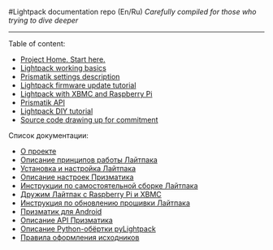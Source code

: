 #Lightpack documentation repo (En/Ru)
_Carefully compiled for those who trying to dive deeper_

----------------

Table of content:

- [Project Home. Start here.](https://github.com/Atarity/Lightpack-docs/blob/master/EN/Project_home.md)
- [Lightpack working basics](https://github.com/Atarity/Lightpack-docs/blob/master/EN/Lightpack_basics.md)
- [Prismatik settings description](https://github.com/Atarity/Lightpack-docs/blob/master/EN/Prismatik_settings_description.md)
- [Lightpack firmware update tutorial](https://github.com/Atarity/Lightpack-docs/blob/master/EN/Lightpack_firmware_update_with_FLIP_utility.md)
- [Lightpack with XBMC and Raspberry Pi](https://github.com/Atarity/Lightpack-docs/blob/master/EN/XBMC%2BRPi.md)
- [Prismatik API](https://github.com/Atarity/Lightpack-docs/blob/master/EN/Prismatik_API.md)
- [Lightpack DIY tutorial](https://github.com/Atarity/Lightpack-docs/blob/master/EN/Lightpack_DIY.md)
- [Source code drawing up for commitment](https://github.com/Atarity/Lightpack-docs/blob/master/EN/Source_code_drawing_up.md)

Список документации:

- [О проекте](https://github.com/Atarity/Lightpack-docs/blob/master/RUS/%D0%9E_%D0%BF%D1%80%D0%BE%D0%B5%D0%BA%D1%82%D0%B5.md)
- [Описание принципов работы Лайтпака](https://github.com/Atarity/Lightpack-docs/blob/master/RUS/%D0%9F%D1%80%D0%B8%D0%BD%D1%86%D0%B8%D0%BF_%D1%80%D0%B0%D0%B1%D0%BE%D1%82%D1%8B.md)
- [Установка и настройка Лайтпака](https://github.com/Atarity/Lightpack-docs/blob/master/RUS/%D0%A3%D1%81%D1%82%D0%B0%D0%BD%D0%BE%D0%B2%D0%BA%D0%B0_%D0%9B%D0%B0%D0%B9%D1%82%D0%BF%D0%B0%D0%BA%D0%B0.md)
- [Описание настроек Призматика](https://github.com/Atarity/Lightpack-docs/blob/master/RUS/%D0%9E%D0%BF%D0%B8%D1%81%D0%B0%D0%BD%D0%B8%D0%B5_%D0%BD%D0%B0%D1%81%D1%82%D1%80%D0%BE%D0%B5%D0%BA_%D0%9F%D1%80%D0%B8%D0%B7%D0%BC%D0%B0%D1%82%D0%B8%D0%BA%D0%B0.md)
- [Инструкции по самостоятельной сборке Лайтпака](https://github.com/Atarity/Lightpack-docs/blob/master/RUS/%D0%A1%D0%B0%D0%BC%D0%BE%D1%81%D1%82%D0%BE%D1%8F%D1%82%D0%B5%D0%BB%D1%8C%D0%BD%D0%BE_%D1%81%D0%BE%D0%B1%D0%B8%D1%80%D0%B0%D0%B5%D0%BC_%D0%9B%D0%B0%D0%B8%CC%86%D1%82%D0%BF%D0%B0%D0%BA.md)
- [Дружим Лайтпак с Raspberry Pi и XBMC](https://github.com/Atarity/Lightpack-docs/blob/master/RUS/RPi%2BXBMC.md)
- [Инструкция по обновлению прошивки Лайтпака](https://github.com/Atarity/Lightpack-docs/blob/master/RUS/%D0%9E%D0%B1%D0%BD%D0%BE%D0%B2%D0%BB%D1%8F%D0%B5%D0%BC_%D0%BF%D1%80%D0%BE%D1%88%D0%B8%D0%B2%D0%BA%D1%83_%D0%9B%D0%B0%D0%B9%D1%82%D0%BF%D0%B0%D0%BA%D0%B0_%D0%BF%D1%80%D0%B8_%D0%BF%D0%BE%D0%BC%D0%BE%D1%89%D0%B8_%D1%83%D1%82%D0%B8%D0%BB%D0%B8%D1%82%D1%8B_FLIP.md)
- [Призматик для Android](https://github.com/Atarity/Lightpack-docs/blob/master/RUS/%D0%9F%D1%80%D0%B8%D0%B7%D0%BC%D0%B0%D1%82%D0%B8%D0%BA_%D0%B4%D0%BB%D1%8F_Android.md)
- [Описание API Призматика](https://github.com/Atarity/Lightpack-docs/blob/master/RUS/%D0%9E%D0%BF%D0%B8%D1%81%D0%B0%D0%BD%D0%B8%D0%B5_Prismatik_API.md)
- [Описание Python-обёртки pyLightpack](https://github.com/Atarity/Lightpack-docs/blob/master/RUS/%D0%9E%D0%BF%D0%B8%D1%81%D0%B0%D0%BD%D0%B8%D0%B5_pyLightpack.md)
- [Правила оформления исходников](https://github.com/Atarity/Lightpack-docs/blob/master/RUS/%D0%9E%D1%84%D0%BE%D1%80%D0%BC%D0%BB%D0%B5%D0%BD%D0%B8%D0%B5_%D0%B8%D1%81%D1%85%D0%BE%D0%B4%D0%BD%D0%B8%D0%BA%D0%BE%D0%B2.md)




